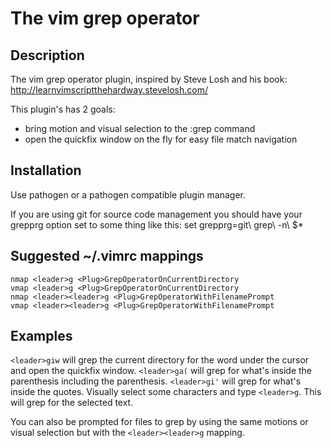 # The vim grep operator

## Description

The vim grep operator plugin, inspired by Steve Losh and
his book: http://learnvimscriptthehardway.stevelosh.com/

This plugin's has 2 goals:

* bring motion and visual selection to the :grep command
* open the quickfix window on the fly for easy file match navigation

## Installation

Use pathogen or a pathogen compatible plugin manager.

If you are using git for source code management you should have your grepprg
option set to some thing like this:
    set grepprg=git\ grep\ -n\ $*

## Suggested ~/.vimrc mappings

    nmap <leader>g <Plug>GrepOperatorOnCurrentDirectory
    vmap <leader>g <Plug>GrepOperatorOnCurrentDirectory
    nmap <leader><leader>g <Plug>GrepOperatorWithFilenamePrompt
    vmap <leader><leader>g <Plug>GrepOperatorWithFilenamePrompt

## Examples

`<leader>giw` will grep the current directory for the word under the cursor and
open the quickfix window.
`<leader>ga(` will grep for what's inside the parenthesis including the
parenthesis.
`<leader>gi'` will grep for what's inside the quotes.
Visually select some characters and type `<leader>g`. This will grep for the
selected text.

You can also be prompted for files to grep by using the same motions or visual
selection but with the `<leader><leader>g` mapping.
